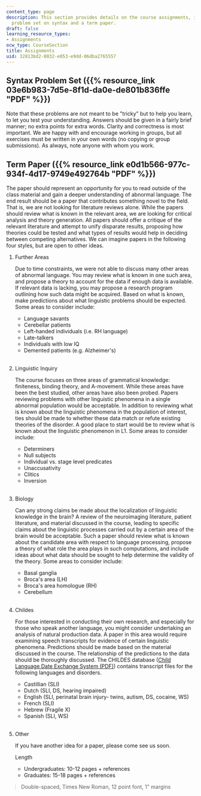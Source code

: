 ```yaml
---
content_type: page
description: This section provides details on the course assignments, including a
  problem set on syntax and a term paper.
draft: false
learning_resource_types:
- Assignments
ocw_type: CourseSection
title: Assignments
uid: 32813bd2-8032-e053-e9dd-06dba2765557
---
```

## Syntax Problem Set ({{% resource_link 03e6b983-7d5e-8f1d-da0e-de801b836ffe "PDF" %}})

Note that these problems are not meant to be "tricky" but to help you learn, to let you test your understanding. Answers should be given in a fairly brief manner; no extra points for extra words. Clarity and correctness is most important. We are happy with and encourage working in groups, but all exercises must be written in your own words (no copying or group submissions). As always, note anyone with whom you work.

## Term Paper ({{% resource_link e0d1b566-977c-934f-4d17-9749e492764b "PDF" %}})

The paper should represent an opportunity for you to read outside of the class material and gain a deeper understanding of abnormal language. The end result should be a paper that contributes something novel to the field. That is, we are not looking for literature reviews alone. While the papers should review what is known in the relevant area, we are looking for critical analysis and theory generation. All papers should offer a critique of the relevant literature and attempt to unify disparate results, proposing how theories could be tested and what types of results would help in deciding between competing alternatives. We can imagine papers in the following four styles, but are open to other ideas.

1. Further Areas  
      
    Due to time constraints, we were not able to discuss many other areas of abnormal language. You may review what is known in one such area, and propose a theory to account for the data if enough data is available. If relevant data is lacking, you may propose a research program outlining how such data might be acquired. Based on what is known, make predictions about what linguistic problems should be expected. Some areas to consider include:   
    - Language savants
    - Cerebellar patients
    - Left-handed individuals (i.e. RH language)
    - Late-talkers
    - Individuals with low IQ
    - Demented patients (e.g. Alzheimer's)  
         
2. Linguistic Inquiry   
      
    The course focuses on three areas of grammatical knowledge: finiteness, binding theory, and A-movement. While these areas have been the best studied, other areas have also been probed. Papers reviewing problems with other linguistic phenomena in a single abnormal population would be acceptable. In addition to reviewing what is known about the linguistic phenomena in the population of interest, ties should be made to whether these data match or refute existing theories of the disorder. A good place to start would be to review what is known about the linguistic phenomenon in L1. Some areas to consider include:   
      
    - Determiners
    - Null subjects
    - Individual vs. stage level predicates
    - Unaccusativity
    - Clitics
    - Inversion  
         
3. Biology   
      
    Can any strong claims be made about the localization of linguistic knowledge in the brain? A review of the neuroimaging literature, patient literature, and material discussed in the course, leading to specific claims about the linguistic processes carried out by a certain area of the brain would be acceptable. Such a paper should review what is known about the candidate area with respect to language processing, propose a theory of what role the area plays in such computations, and include ideas about what data should be sought to help determine the validity of the theory. Some areas to consider include:   
      
    - Basal ganglia
    - Broca's area (LH)
    - Broca's area homologue (RH)
    - Cerebellum  
         
4. Childes   
      
    For those interested in conducting their own research, and especially for those who speak another language, you might consider undertaking an analysis of natural production data. A paper in this area would require examining speech transcripts for evidence of certain linguistic phenomena. Predictions should be made based on the material discussed in the course. The relationship of the predictions to the data should be thoroughly discussed. The CHILDES database ([Child Language Date Exchange System (PDF)](http://www.cnts.ua.ac.be/~gillis/pdf/2014_CHILDES.pdf)) contains transcript files for the following languages and disorders.   
      
    - Castillian (SLI)
    - Dutch (SLI, DS, hearing impaired)
    - English (SLI, perinatal brain injury- twins, autism, DS, cocaine, WS)
    - French (SLI)
    - Hebrew (Fragile X)
    - Spanish (SLI, WS)  
         
5. Other   
      
    If you have another idea for a paper, please come see us soon.   
      
    Length   
      
    - Undergraduates: 10-12 pages + references
    - Graduates: 15-18 pages + references

> Double-spaced, Times New Roman, 12 point font, 1" margins